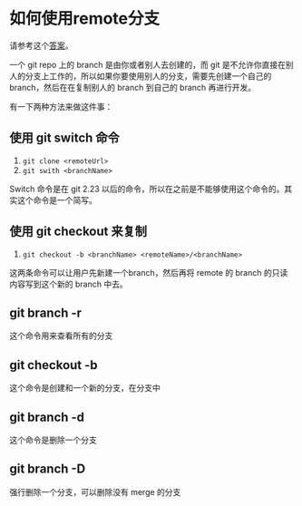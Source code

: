 # 如何使用remote分支
请参考这个[答案](https://stackoverflow.com/questions/1783405/how-do-i-check-out-a-remote-git-branch)。

一个 git repo 上的 branch 是由你或者别人去创建的，而 git 是不允许你直接在别人的分支上工作的，所以如果你要使用别人的分支，需要先创建一个自己的 branch，然后在在复制别人的 branch 到自己的 branch 再进行开发。

有一下两种方法来做这件事：

## 使用 git switch 命令
1. `git clone <remoteUrl>`
2. `git swith <branchName>`

Switch 命令是在 git 2.23 以后的命令，所以在之前是不能够使用这个命令的。其实这个命令是一个简写。

## 使用 git checkout 来复制
1. `git checkout -b <branchName> <remoteName>/<branchName>`

这两条命令可以让用户先新建一个branch，然后再将 remote 的 branch 的只读内容写到这个新的 branch 中去。

## git branch -r
这个命令用来查看所有的分支

## git checkout -b <branchName>
这个命令是创建和一个新的分支，在分支中

## git branch -d <branchName>
这个命令是删除一个分支

## git branch -D <branchName>
强行删除一个分支，可以删除没有 merge 的分支